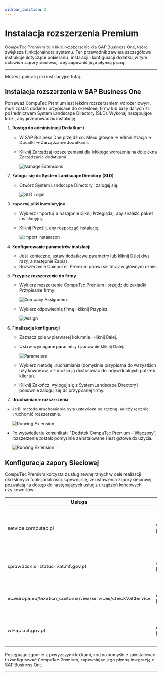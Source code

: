 ```yaml
---
sidebar_position: 2
---
```


# Instalacja rozszerzenia Premium

CompuTec Premium to lekkie rozszerzenie dla SAP Business One, które zwiększa funkcjonalność systemu. Ten przewodnik zawiera szczegółowe instrukcje dotyczące pobierania, instalacji i konfiguracji dodatku, w tym ustawień zapory sieciowej, aby zapewnić jego płynną pracę.

---

Możesz pobrać pliki instalacyjne tutaj.

## Instalacja rozszerzenia w SAP Business One

Ponieważ CompuTec Premium jest lekkim rozszerzeniem wdrożeniowym, musi zostać dodane i przypisane do określonej firmy lub bazy danych za pośrednictwem System Landscape Directory (SLD). Wykonaj następujące kroki, aby przeprowadzić instalację:

1. **Dostęp do administracji Dodatkami**

    - W SAP Business One przejdź do: Menu główne → Administracja → Dodatki → Zarządzanie dodatkami.
    - Kliknij Zarządzaj rozszerzeniami dla lekkiego wdrożenia na dole okna Zarządzanie dodatkami.

        ![Manage Extensions](./media/manage-extensions.png)

2. **Zaloguj się do System Landscape Directory (SLD)**

    - Otwórz System Landscape Directory i zaloguj się.

        ![SLD Login](./media/sld-login.png)

3. **Importuj pliki instalacyjne**

    - Wybierz Importuj, a następnie kliknij Przeglądaj, aby znaleźć pakiet instalacyjny.
    - Kliknij Prześlij, aby rozpocząć instalację.

        ![Import Installation](./media/import-installation.png)

4. **Konfigurowanie parametrów instalacji**

    - Jeśli konieczne, ustaw dodatkowe parametry lub kliknij Dalej dwa razy, a następnie Zapisz.
    - Rozszerzenie CompuTec Premium pojawi się teraz w głównym oknie.

5. **Przypisz rozszerzenie do firmy**

    - Wybierz rozszerzenie CompuTec Premium i przejdź do zakładki Przypisanie firmy.

        ![Company Assignment](./media/co-assignment-tab.png)

    - Wybierz odpowiednią firmę i kliknij Przypisz.

        ![Assign](./media/assign.png)

6. **Finalizacja konfiguracji**

    - Zaznacz pole w pierwszej kolumnie i kliknij Dalej.
    - Ustaw wymagane parametry i ponownie kliknij Dalej.

        ![Parameters](./media/parameters.png)
    - Wybierz metodę uruchamiania (domyślnie przypisana do wszystkich użytkowników, ale można ją dostosować do indywidualnych potrzeb klienta).
    - Kliknij Zakończ, wyloguj się z System Landscape Directory i ponownie zaloguj się do przypisanej firmy.

7. **Uruchamianie rozszerzenia**

- Jeśli metoda uruchamiania była ustawiona na ręczną, należy ręcznie uruchomić rozszerzenie.

    ![Running Extension](./media/running-extension.png)

- Po wyświetleniu komunikatu "Dodatek CompuTec Premium - Włączony", rozszerzenie zostało pomyślnie zainstalowane i jest gotowe do użycia.

    ![Running Extension](./media/running-extension-1.png)

## Konfiguracja zapory Sieciowej

CompuTec Premium korzysta z usług zewnętrznych w celu realizacji określonych funkcjonalności. Upewnij się, że ustawienia zapory sieciowej pozwalają na dostęp do następujących usług z urządzeń końcowych użytkowników:

| Usługa | Port | Cel |
| --- | --- | --- |
| service.computec.pl | 443/tcp (HTTPS) | Pobieranie danych partnerów handlowych z publicznego rejestru GUS |
| sprawdzenie-status-vat.mf.gov.pl | 443/tcp (HTTPS) | Sprawdzenie statusu podatnika VAT w Polsce |
| ec.europa.eu/taxation_customs/vies/services/checkVatService | 443/tcp (HTTPS) | Sprawdzenie statusu podatnika VAT w Uni Europejskiej |
| wl-api.mf.gov.pl | 443/tcp (HTTPS) | Sprawdzanie konta bankowego dostawcy na białej liście |

Postępując zgodnie z powyższymi krokami, można pomyślnie zainstalować i skonfigurować CompuTec Premium, zapewniając jego płynną integrację z SAP Business One.

---

